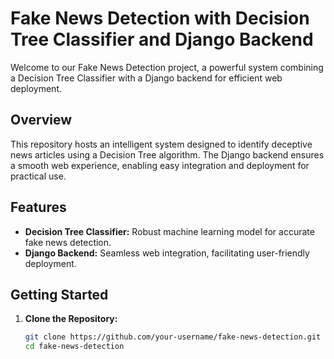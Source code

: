 # Fake News Detection with Decision Tree Classifier and Django Backend

Welcome to our Fake News Detection project, a powerful system combining a Decision Tree Classifier with a Django backend for efficient web deployment.

## Overview

This repository hosts an intelligent system designed to identify deceptive news articles using a Decision Tree algorithm. The Django backend ensures a smooth web experience, enabling easy integration and deployment for practical use.

## Features

- **Decision Tree Classifier:** Robust machine learning model for accurate fake news detection.
- **Django Backend:** Seamless web integration, facilitating user-friendly deployment.
## Getting Started

1. **Clone the Repository:**
   ```bash
   git clone https://github.com/your-username/fake-news-detection.git
   cd fake-news-detection
